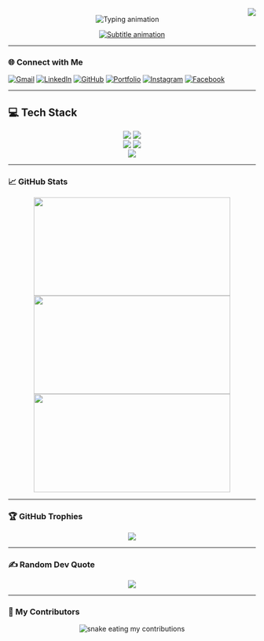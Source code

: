 <img align="right" src="https://visitor-badge.laobi.icu/badge?page_id=hamadhussain.hamadhussain" />

<p align="center">
  <img src="https://readme-typing-svg.demolab.com?font=Orbitron&weight=600&size=30&duration=4000&pause=1000&color=00F0FF&center=true&vCenter=true&width=800&lines=🖐️+Hi%2C+I'm+Hammad+Hussain;🚀+Full+Stack+Magician;🐞+Bug+Hunter;🔭+Observing+bugs+through+the+devscope;🪄+UI+enchantments+%26+backend+black+magic" alt="Typing animation">
</p>

<p align="center">
  <a href="https://git.io/typing-svg">
    <img src="https://readme-typing-svg.demolab.com?font=Fira+Code&weight=500&size=22&duration=3000&pause=500&color=FF00F7&background=000000&center=true&vCenter=true&width=600&lines=Crafting+robust+cloud-native+apps;Turning+coffee+into+deployments;Polishing+frontend+to+backend+flows" alt="Subtitle animation">
  </a>
</p>

---

### 🌐 Connect with Me

  [![Gmail](https://img.shields.io/badge/Gmail-D14836?style=for-the-badge&logo=gmail&logoColor=white)](mailto:hammad31012004@gmail.com)
  [![LinkedIn](https://img.shields.io/badge/LinkedIn-%230077B5?style=for-the-badge&logo=linkedin&logoColor=white)](https://linkedin.com/in/hammadhussaindeveloper)
  [![GitHub](https://img.shields.io/badge/GitHub-000000?style=for-the-badge&logo=github&logoColor=white)](https://github.com/hamadhussain)
  [![Portfolio](https://img.shields.io/badge/Portfolio-%23FF5722?style=for-the-badge&logo=vercel&logoColor=white)](https://portfolio-hammad-lilac.vercel.app)
  [![Instagram](https://img.shields.io/badge/Instagram-%23E4405F?style=for-the-badge&logo=instagram&logoColor=white)](https://www.instagram.com/hammad_hhn/)
  [![Facebook](https://img.shields.io/badge/Facebook-%230077B5?style=for-the-badge&logo=facebook&logoColor=white)](https://web.facebook.com/profile.php?id=100035646300861&_rdc=1&_rdr#)


---

## 💻 Tech Stack

<p align="center">
  <img src="https://skillicons.dev/icons?i=js,ts,java,python,bash" />
  <img src="https://skillicons.dev/icons?i=react,nextjs,vue,nuxt,tailwind,threejs" /><br/>
  <img src="https://skillicons.dev/icons?i=nodejs,express,spring,docker,kubernetes,aws,vercel" />
  <img src="https://skillicons.dev/icons?i=mysql,postgres,mongodb,firebase,prisma" /><br/>
  <img src="https://skillicons.dev/icons?i=git,github,figma,webflow,postman" />
</p>

---

### 📈 GitHub Stats

<div align="center">
  <img src="https://github-readme-stats.vercel.app/api?username=hamadhussain&show_icons=true&theme=radical&border_radius=10" width="400" height="200"/>
  <img src="https://github-readme-streak-stats.herokuapp.com/?user=hamadhussain&theme=radical&border_radius=10" width="400" height="200"/>
  <br/>
  <img src="https://github-readme-stats.vercel.app/api/top-langs/?username=hamadhussain&layout=compact&theme=radical" width="400" height="200"/>
</div>


---

### 🏆 GitHub Trophies

<p align="center">
  <img src="https://github-profile-trophy.vercel.app/?username=hamadhussain&theme=onedark&no-frame=false&no-bg=true&margin-w=10" />
</p>

---

### ✍️ Random Dev Quote

<p align="center">
  <img src="https://quotes-github-readme.vercel.app/api?type=horizontal&theme=tokyonight" />
</p>

---

### 🐍 My Contributors

<p align="center">
  <img src="https://raw.githubusercontent.com/hamadhussain/hamadhussain/output/github-contribution-grid-snake.svg" alt="snake eating my contributions" />
</p>

